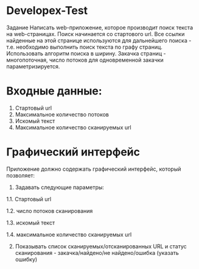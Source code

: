 # Developex-Test

Задание
Написать web-приложение, которое производит поиск текста на web-страницах.
Поиск начинается со стартового url. Все ссылки найденные на этой странице используются для
дальнейшего поиска - т.е. необходимо выполнить поиск текста по графу страниц. Использовать
алгоритм поиска в ширину.
Закачка страниц - многопоточная, число потоков для одновременной закачки параметризируется.

# Входные данные:
1. Стартовый url
2. Максимальное количество потоков
3. Искомый текст
4. Максимальное количество сканируемых url


# Графический интерфейс
Приложение должно содержать графический интерфейс, который позволяет:
1. Задавать следующие параметры:

1.1. Стартовый url

1.2. число потоков сканирования

1.3. искомый текст

1.4. максимальное количество сканируемых url

2. Показывать список сканируемых/отсканированных URL и статус сканирования -
закачка/найдено/не найдено/ошибка (указать ошибку) 

